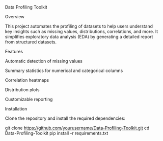 Data Profiling Toolkit

Overview

This project automates the profiling of datasets to help users understand key insights such as missing values, distributions, correlations, and more. It simplifies exploratory data analysis (EDA) by generating a detailed report from structured datasets.

Features

Automatic detection of missing values

Summary statistics for numerical and categorical columns

Correlation heatmaps

Distribution plots

Customizable reporting

Installation

Clone the repository and install the required dependencies:

git clone https://github.com/yourusername/Data-Profiling-Toolkit.git
cd Data-Profiling-Toolkit
pip install -r requirements.txt
